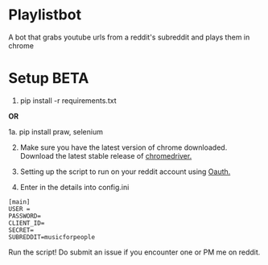 # Playlistbot
 A bot that grabs youtube urls from a reddit's subreddit and plays them in chrome
# Setup BETA

1. pip install -r requirements.txt 

**OR**

1a. pip install praw, selenium

2. Make sure you have the latest version of chrome downloaded. Download the latest stable release of [chromedriver.](https://chromedriver.storage.googleapis.com/index.html?path=79.0.3945.36/)

3. Setting up the script to run on your reddit account using [Oauth.](https://redditclient.readthedocs.io/en/latest/oauth/)

4. Enter in the details into config.ini

```
[main]
USER = 
PASSWORD= 
CLIENT_ID= 
SECRET= 
SUBREDDIT=musicforpeople
```
    
Run the script! Do submit an issue if you encounter one or PM me on reddit.
